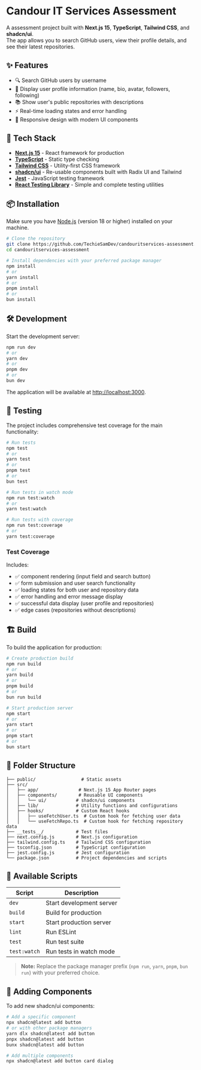 # Candour IT Services Assessment

A assessment project built with **Next.js 15**, **TypeScript**, **Tailwind CSS**, and **shadcn/ui**.  
The app allows you to search GitHub users, view their profile details, and see their latest repositories.

## ✨ Features

- 🔍 Search GitHub users by username
- 👤 Display user profile information (name, bio, avatar, followers, following)
- 📚 Show user's public repositories with descriptions
- ⚡ Real-time loading states and error handling
- 📱 Responsive design with modern UI components

## 🚀 Tech Stack

- **[Next.js 15](https://nextjs.org/)** - React framework for production
- **[TypeScript](https://www.typescriptlang.org/)** - Static type checking
- **[Tailwind CSS](https://tailwindcss.com/)** - Utility-first CSS framework
- **[shadcn/ui](https://ui.shadcn.com/)** - Re-usable components built with Radix UI and Tailwind
- **[Jest](https://jestjs.io/)** - JavaScript testing framework
- **[React Testing Library](https://testing-library.com/docs/react-testing-library/intro/)** - Simple and complete testing utilities

## 📦 Installation

Make sure you have [Node.js](https://nodejs.org/) (version 18 or higher) installed on your machine.

```bash
# Clone the repository
git clone https://github.com/TechieSamDev/candouritservices-assessment.git
cd candouritservices-assessment

# Install dependencies with your preferred package manager
npm install
# or
yarn install
# or
pnpm install
# or
bun install
```

## 🛠️ Development

Start the development server:

```bash
npm run dev
# or
yarn dev
# or
pnpm dev
# or
bun dev
```

The application will be available at [http://localhost:3000](http://localhost:3000).

## 🧪 Testing

The project includes comprehensive test coverage for the main functionality:

```bash
# Run tests
npm test
# or
yarn test
# or
pnpm test
# or
bun test

# Run tests in watch mode
npm run test:watch
# or
yarn test:watch

# Run tests with coverage
npm run test:coverage
# or
yarn test:coverage
```

### Test Coverage

Includes:
- ✅ component rendering (input field and search button)
- ✅ form submission and user search functionality
- ✅ loading states for both user and repository data
- ✅ error handling and error message display
- ✅ successful data display (user profile and repositories)
- ✅ edge cases (repositories without descriptions)

## 🏗️ Build

To build the application for production:

```bash
# Create production build
npm run build
# or
yarn build
# or
pnpm build
# or
bun run build

# Start production server
npm start
# or
yarn start
# or
pnpm start
# or
bun start
```

## 📁 Folder Structure

```
├── public/                 # Static assets
├── src/
│   ├── app/               # Next.js 15 App Router pages
│   ├── components/        # Reusable UI components
│   │   └── ui/           # shadcn/ui components
│   ├── lib/              # Utility functions and configurations
│   ├── hooks/            # Custom React hooks
│   │   ├── useFetchUser.ts  # Custom hook for fetching user data
│   │   └── useFetchRepo.ts  # Custom hook for fetching repository data
├── __tests__/            # Test files
├── next.config.js        # Next.js configuration
├── tailwind.config.ts    # Tailwind CSS configuration
├── tsconfig.json         # TypeScript configuration
├── jest.config.js        # Jest configuration
└── package.json          # Project dependencies and scripts
```

## 🔧 Available Scripts

| Script | Description |
|--------|-------------|
| `dev` | Start development server |
| `build` | Build for production |
| `start` | Start production server |
| `lint` | Run ESLint |
| `test` | Run test suite |
| `test:watch` | Run tests in watch mode |

> **Note:** Replace the package manager prefix (`npm run`, `yarn`, `pnpm`, `bun run`) with your preferred choice.

## 🎨 Adding Components

To add new shadcn/ui components:

```bash
# Add a specific component
npx shadcn@latest add button
# or with other package managers
yarn dlx shadcn@latest add button
pnpx shadcn@latest add button
bunx shadcn@latest add button

# Add multiple components
npx shadcn@latest add button card dialog
```